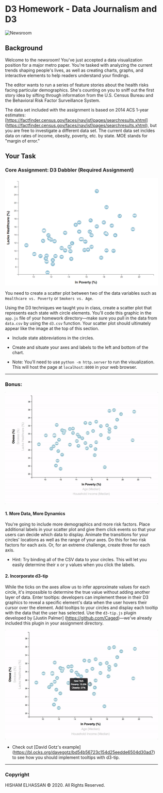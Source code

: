 # D3 Homework - Data Journalism and D3

![Newsroom](https://media.giphy.com/media/v2xIous7mnEYg/giphy.gif)

## Background

Welcome to the newsroom! You've just accepted a data visualization position for a 
major metro paper. You're tasked with analyzing the current trends shaping people's 
lives, as well as creating charts, graphs, and interactive elements to help readers 
understand your findings.

The editor wants to run a series of feature stories about the health risks facing 
particular demographics. She's counting on you to sniff out the first story idea by 
sifting through information from the U.S. Census Bureau and the Behavioral Risk 
Factor Surveillance System.

The data set included with the assignment is based on 2014 ACS 1-year estimates: 
[https://factfinder.census.gov/faces/nav/jsf/pages/searchresults.xhtml]
(https://factfinder.census.gov/faces/nav/jsf/pages/searchresults.xhtml), but you 
are free to investigate a different data set. The current data set incldes data on 
rates of income, obesity, poverty, etc. by state. MOE stands for "margin of error."

## Your Task

### Core Assignment: D3 Dabbler (Required Assignment)

![4-scatter](Images/4-scatter.jpg)

You need to create a scatter plot between two of the data variables such as 
`Healthcare vs. Poverty` or `Smokers vs. Age`.

Using the D3 techniques we taught you in class, create a scatter plot that represents
each state with circle elements. You'll code this graphic in the `app.js` file of 
your homework directory—make sure you pull in the data from `data.csv` by using the 
`d3.csv` function. Your scatter plot should ultimately appear like the image at the 
top of this section.

* Include state abbreviations in the circles.

* Create and situate your axes and labels to the left and bottom of the chart.

* Note: You'll need to use `python -m http.server` to run the visualization. 
This will host the page at `localhost:8000` in your web browser.

- - -

### Bonus: 

![7-animated-scatter](Images/7-animated-scatter.gif)

#### 1. More Data, More Dynamics

You're going to include more demographics and more risk factors. Place additional 
labels in your scatter plot and give them click events so that your users can decide 
which data to display. Animate the transitions for your circles' locations as well 
as the range of your axes. Do this for two risk factors for each axis. Or, for an 
extreme challenge, create three for each axis.

* Hint: Try binding all of the CSV data to your circles. This will let you easily 
determine their x or y values when you click the labels.

#### 2. Incorporate d3-tip

While the ticks on the axes allow us to infer approximate values for each circle, it's 
impossible to determine the true value without adding another layer of data. Enter 
tooltips: developers can implement these in their D3 graphics to reveal a specific 
element's data when the user hovers their cursor over the element. Add tooltips to 
your circles and display each tooltip with the data that the user has selected. 
Use the `d3-tip.js` plugin developed by [Justin Palmer]
(https://github.com/Caged)—we've already included this plugin in your assignment 
directory.

![8-tooltip](Images/8-tooltip.gif)

* Check out [David Gotz's example]
(https://bl.ocks.org/davegotz/bd54b56723c154d25eedde6504d30ad7) 
to see how you should implement tooltips with d3-tip.

- - -



### Copyright

HISHAM ELHASSAN © 2020. All Rights Reserved.
